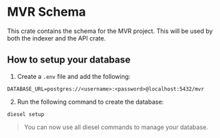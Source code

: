 # MVR Schema

This crate contains the schema for the MVR project. This will be used by both the indexer
and the API crate.

## How to setup your database

1. Create a `.env` file and add the following:
```
DATABASE_URL=postgres://<username>:<password>@localhost:5432/mvr
```

2. Run the following command to create the database:
```
diesel setup
```

> You can now use all diesel commands to manage your database.

